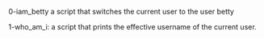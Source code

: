 0-iam_betty
a script that switches the current user to the user betty

1-who_am_i:
a script that prints the effective username of the current user.